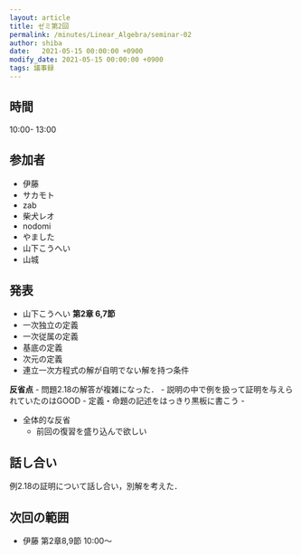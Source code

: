 ```yaml
---
layout: article
title: ゼミ第2回
permalink: /minutes/Linear_Algebra/seminar-02
author: shiba
date:   2021-05-15 00:00:00 +0900
modify_date: 2021-05-15 00:00:00 +0900
tags: 議事録
---
```



## 時間

10:00- 13:00

## 参加者

- 伊藤
- サカモト
- zab
- 柴犬レオ
- nodomi
- やました
- 山下こうへい
- 山城

## 発表

- 山下こうへい
**第2章 6,7節**
- 一次独立の定義
- 一次従属の定義
- 基底の定義
- 次元の定義
- 連立一次方程式の解が自明でない解を持つ条件

**反省点**
    - 問題2.18の解答が複雑になった．
    - 説明の中で例を扱って証明を与えられていたのはGOOD
    - 定義・命題の記述をはっきり黒板に書こう
    - 
- 全体的な反省
    - 前回の復習を盛り込んで欲しい

## 話し合い

例2.18の証明について話し合い，別解を考えた．

## 次回の範囲

- 伊藤
    第2章8,9節
    10:00～
